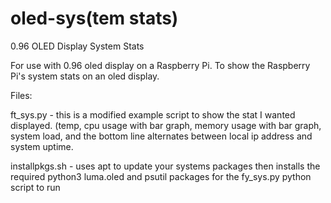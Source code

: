 # oled-sys(tem stats)
0.96 OLED Display System Stats

For use with 0.96 oled display on a Raspberry Pi.
To show the Raspberry Pi's system stats on an oled display.

Files:

ft_sys.py - this is a modified example script to show the stat I wanted displayed.
(temp, cpu usage with bar graph, memory usage with bar graph, system load, and the bottom line alternates between local ip address and system uptime.

installpkgs.sh - uses apt to update your systems packages then installs the required python3 luma.oled and psutil packages for the fy_sys.py python script to run

